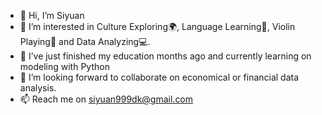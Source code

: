 - 👋 Hi, I’m Siyuan
- 👀 I’m interested in Culture Exploring🌍, Language Learning📖, Violin Playing🎻 and Data Analyzing💻.
- 🌱 I’ve just finished my education months ago and currently learning on modeling with Python 
- 💞️ I’m looking forward to collaborate on economical or financial data analysis.
- 📫 Reach me on siyuan999dk@gmail.com

<!---
siyuan999dk/siyuan999dk is a ✨ special ✨ repository because its `README.md` (this file) appears on your GitHub profile.
You can click the Preview link to take a look at your changes.
--->
